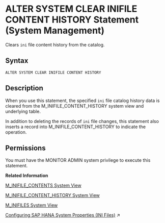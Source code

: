 <!-- loiofb097f2620c645d18064ce6b93c24a1e -->

# ALTER SYSTEM CLEAR INIFILE CONTENT HISTORY Statement \(System Management\)

Clears `ini` file content history from the catalog.



<a name="loiofb097f2620c645d18064ce6b93c24a1e__sql_alter_system_clear_traces_1sql_alter_system_clear_traces_syntax"/>

## Syntax

```
ALTER SYSTEM CLEAR INIFILE CONTENT HISTORY
```



<a name="loiofb097f2620c645d18064ce6b93c24a1e__sql_alter_system_clear_traces_1sql_alter_system_clear_traces_description"/>

## Description

When you use this statement, the specified `ini` file catalog history data is cleared from the M\_INIFILE\_CONTENT\_HISTORY system view and underlying table.

In addition to deleting the records of `ini` file changes, this statement also inserts a record into M\_INIFILE\_CONTENT\_HISTORY to indicate the operation.



<a name="loiofb097f2620c645d18064ce6b93c24a1e__section_qns_lgd_fcb"/>

## Permissions

You must have the MONITOR ADMIN system privilege to execute this statement.

**Related Information**  


[M\_INIFILE\_CONTENTS System View](../../020-System-Views-Reference/022-Monitoring-Views/m-inifile-contents-system-view-20b16a7.md "Provides configuration information from INI files.")

[M\_INIFILE\_CONTENT\_HISTORY System View](../../020-System-Views-Reference/022-Monitoring-Views/m-inifile-content-history-system-view-a42a0b8.md "Provides change history information for configuration (ini) files.")

[M\_INIFILES System View](../../020-System-Views-Reference/022-Monitoring-Views/m-inifiles-system-view-20b18dc.md "Provides information about all configuration files.")

[Configuring SAP HANA System Properties (INI Files)](https://help.sap.com/viewer/f9c5015e72e04fffa14d7d4f7267d897/2023_2_QRC/en-US/3f1a6a7dc31049409e1a9f9108d73d51.html "An SAP HANA database has several configuration (*.ini) files that contain properties for configuring the database and services.") :arrow_upper_right:

